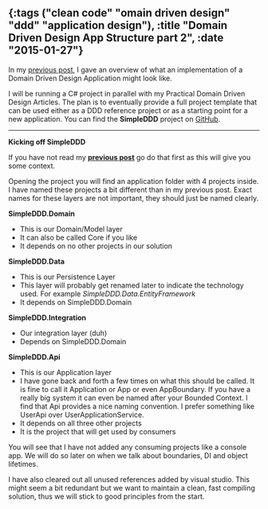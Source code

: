 {:tags ("clean code" "omain driven design" "ddd" "application design"), :title "Domain Driven Design App Structure part 2", :date "2015-01-27"}
-----
In my [previous post](http://sneakycode.net/domain-driven-design-app-structure/), I gave an overview of what an implementation of a Domain Driven Design Application might look like.

I will be running a C# project in parallel with my Practical Domain Driven Design Articles. The plan is to eventually provide a full project template that can be used either as a DDD reference project or as a starting point for a new application. You can find the **SimpleDDD** project on [GitHub](https://github.com/SneakyPeet/SimpleDDD/blob/master/README.md).

___

**Kicking off SimpleDDD**

If you have not read my **[previous post](http://sneakycode.net/domain-driven-design-app-structure/)** go do that first as this will give you some context.

Opening the project you will find an application folder with 4 projects inside. I have named these projects a bit different than in my previous post. Exact names for these layers are not important, they should just be named clearly.

**SimpleDDD.Domain**

* This is our Domain/Model layer
* It can also be called Core if you like
* It depends on no other projects in our solution

**SimpleDDD.Data**

* This is our Persistence Layer
* This layer will probably get renamed later to indicate the technology used. For example *SimpleDDD.Data.EntityFramework*
* It depends on SimpleDDD.Domain

**SimpleDDD.Integration**

* Our integration layer (duh)
* Depends on SimpleDDD.Domain

**SimpleDDD.Api**

* This is our Application layer
* I have gone back and forth a few times on what this should be called. It is fine to call it Application or App or even AppBoundary. If you have a really big system it can even be named after your Bounded Context. I find that Api provides a nice naming convention. I prefer something like UserApi over UserApplicationService.
* It depends on all three other projects
* It is the project that will get used by consumers

You will see that I have not added any consuming projects like a console app. We will do so later on when we talk about boundaries, DI and object lifetimes.

I have also cleared out all unused references added by visual studio. This might seem a bit redundant but we want to maintain a clean, fast compiling solution, thus we will stick to good principles from the start.

<a href="http://www.codeproject.com/script/Articles/BlogFeedList.aspx?amid=8804440" rel="tag" style="display:none">CodeProject</a>
